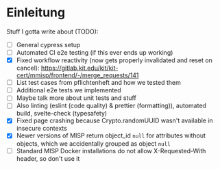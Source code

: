 # Einleitung

Stuff I gotta write about (TODO):

- [ ] General cypress setup
- [ ] Automated CI e2e testing (if this ever ends up working)
- [x] Fixed workflow reactivity (now gets properly invalidated and reset on cancel): https://gitlab.kit.edu/kit/kit-cert/mmisp/frontend/-/merge_requests/141
- [ ] List test cases from pflichtenheft and how we tested them
- [ ] Additional e2e tests we implemented
- [ ] Maybe talk more about unit tests and stuff
- [ ] Also linting (eslint (code quality) & prettier (formatting)), automated build, svelte-check (typesafety)
- [x] Fixed page crashing because Crypto.randomUUID wasn't available in insecure contexts
- [x] Newer versions of MISP return object_id `null` for attributes without objects, which we accidentally grouped as object `null`
- [ ] Standard MISP Docker installations do not allow X-Requested-With header, so don't use it
